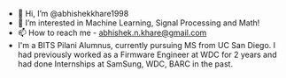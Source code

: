 - 👋 Hi, I’m @abhishekkhare1998
- 👀 I’m interested in Machine Learning, Signal Processing and Math!
- 📫 How to reach me - abhishek.n.khare@gmail.com
- I'm a BITS Pilani Alumnus, currently pursuing MS from UC San Diego. I had previously worked as a Firmware Engineer at WDC for 2 years and had done Internships at SamSung, WDC, BARC in the past. 

<!---
abhishekkhare1998/abhishekkhare1998 is a ✨ special ✨ repository because its `README.md` (this file) appears on your GitHub profile.
You can click the Preview link to take a look at your changes.
--->
